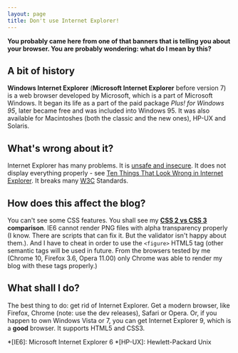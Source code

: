 ```yaml
---
layout: page
title: Don't use Internet Explorer!
---
```

**You probably came here from one of that banners that is telling you about your browser. You are probably wondering: what do I mean by this?**

## A bit of history

**Windows Internet Explorer** (**Microsoft Internet Explorer** before version 7) is a web browser developed by Microsoft, which is a part of Microsoft Windows. It began its life as a part of the paid package *Plus! for Windows 95*, later became free and was included into Windows 95. It was also available for Macintoshes (both the classic and the new ones), HP-UX and Solaris.

## What's wrong about it?

Internet Explorer has many problems. It is [unsafe and insecure][unsafe]. It does not display everything properly - see [Ten Things That Look Wrong in Internet Explorer][10things]. It breaks many [W3C][] Standards.

## How does this affect the blog?

You can't see some CSS features. You shall see my **[CSS 2 vs CSS 3][cssc] comparison**. IE6 cannot render PNG files with alpha transparency properly (I know. There are scripts that can fix it. But the validator isn't happy about them.). And I have to cheat in order to use the `<figure>` HTML5 tag (other semantic tags will be used in future. From the browsers tested by me (Chrome 10, Firefox 3.6, Opera 11.00) only Chrome was able to render my blog with these tags properly.)

## What shall I do?

The best thing to do: get rid of Internet Explorer. Get a modern browser, like Firefox, Chrome (note: use the dev releases), Safari or Opera. Or, if you happen to own Windows Vista or 7, you can get Internet Explorer 9, which is a **good** browser. It supports HTML5 and CSS3.

[unsafe]:   http://browsehappy.com/why/ "Why is Internet Explorer unsafe?"
[10things]: http://www.lamintak.com/blog/2009/03/whats-wrong-with-internet-explorer.html "Ten Things That Look Wrong in Internet Explorer"
[W3C]:      http://w3.org "W3C"
[cssc]:     http://kwpolska.co.cc/blog-content/css2-vs-css3/
*[IE6]:     Microsoft Internet Explorer 6
*[HP-UX]:   Hewlett-Packard Unix
